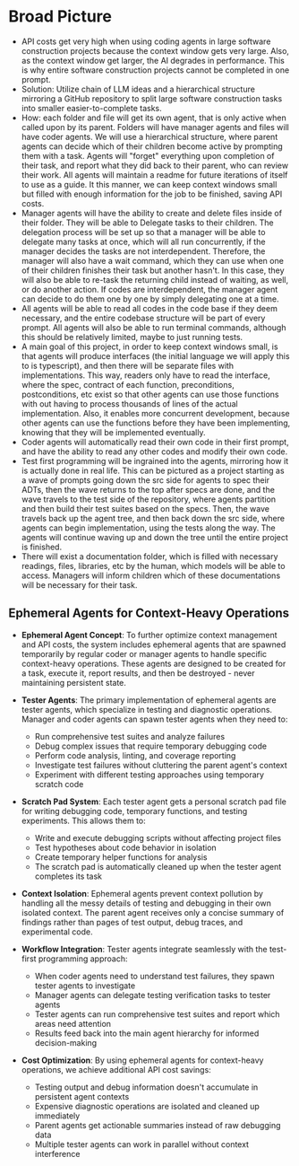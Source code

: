 # Broad Picture

- API costs get very high when using coding agents in large software construction projects because the context window gets very large. Also, as the context window get larger, the AI degrades in performance. This is why entire software construction projects cannot be completed in one prompt.
- Solution: Utilize chain of LLM ideas and a hierarchical structure mirroring a GitHub repository to split large software construction tasks into smaller easier-to-complete tasks.
- How: each folder and file will get its own agent, that is only active when called upon by its parent. Folders will have manager agents and files will have coder agents. We will use a hierarchical structure, where parent agents can decide which of their children become active by prompting them with a task. Agents will "forget" everything upon completion of their task, and report what they did back to their parent, who can review their work. All agents will maintain a readme for future iterations of itself to use as a guide. It this manner, we can keep context windows small but filled with enough information for the job to be finished, saving API costs.
- Manager agents will have the ability to create and delete files inside of their folder. They will be able to Delegate tasks to their children. The delegation process will be set up so that a manager will be able to delegate many tasks at once, which will all run concurrently, if the manager decides the tasks are not interdependent. Therefore, the manager will also have a wait command, which they can use when one of their children finishes their task but another hasn't. In this case, they will also be able to re-task the returning child instead of waiting, as well, or do another action. If codes are interdependent, the manager agent can decide to do them one by one by simply delegating one at a time.
- All agents will be able to read all codes in the code base if they deem necessary, and the entire codebase structure will be part of every prompt. All agents will also be able to run terminal commands, although this should be relatively limited, maybe to just running tests.
- A main goal of this project, in order to keep context windows small, is that agents will produce interfaces (the initial language we will apply this to is typescript), and then there will be separate files with implementations. This way, readers only have to read the interface, where the spec, contract of each function, preconditions, postconditions, etc exist so that other agents can use those functions with out having to process thousands of lines of the actual implementation. Also, it enables more concurrent development, because other agents can use the functions before they have been implementing, knowing that they will be implemented eventually.
- Coder agents will automatically read their own code in their first prompt, and have the ability to read any other codes and modify their own code.
- Test first programming will be ingrained into the agents, mirroring how it is actually done in real life. This can be pictured as a project starting as a wave of prompts going down the src side for agents to spec their ADTs, then the wave returns to the top after specs are done, and the wave travels to the test side of the repository, where agents partition and then build their test suites based on the specs. Then, the wave travels back up the agent tree, and then back down the src side, where agents can begin implementation, using the tests along the way. The agents will continue waving up and down the tree until the entire project is finished.
- There will exist a documentation folder, which is filled with necessary readings, files, libraries, etc by the human, which models will be able to access. Managers will inform children which of these documentations will be necessary for their task.

## Ephemeral Agents for Context-Heavy Operations

- **Ephemeral Agent Concept**: To further optimize context management and API costs, the system includes ephemeral agents that are spawned temporarily by regular coder or manager agents to handle specific context-heavy operations. These agents are designed to be created for a task, execute it, report results, and then be destroyed - never maintaining persistent state.

- **Tester Agents**: The primary implementation of ephemeral agents are tester agents, which specialize in testing and diagnostic operations. Manager and coder agents can spawn tester agents when they need to:
  - Run comprehensive test suites and analyze failures
  - Debug complex issues that require temporary debugging code
  - Perform code analysis, linting, and coverage reporting  
  - Investigate test failures without cluttering the parent agent's context
  - Experiment with different testing approaches using temporary scratch code

- **Scratch Pad System**: Each tester agent gets a personal scratch pad file for writing debugging code, temporary functions, and testing experiments. This allows them to:
  - Write and execute debugging scripts without affecting project files
  - Test hypotheses about code behavior in isolation
  - Create temporary helper functions for analysis
  - The scratch pad is automatically cleaned up when the tester agent completes its task

- **Context Isolation**: Ephemeral agents prevent context pollution by handling all the messy details of testing and debugging in their own isolated context. The parent agent receives only a concise summary of findings rather than pages of test output, debug traces, and experimental code.

- **Workflow Integration**: Tester agents integrate seamlessly with the test-first programming approach:
  - When coder agents need to understand test failures, they spawn tester agents to investigate
  - Manager agents can delegate testing verification tasks to tester agents
  - Tester agents can run comprehensive test suites and report which areas need attention
  - Results feed back into the main agent hierarchy for informed decision-making

- **Cost Optimization**: By using ephemeral agents for context-heavy operations, we achieve additional API cost savings:
  - Testing output and debug information doesn't accumulate in persistent agent contexts  
  - Expensive diagnostic operations are isolated and cleaned up immediately
  - Parent agents get actionable summaries instead of raw debugging data
  - Multiple tester agents can work in parallel without context interference
